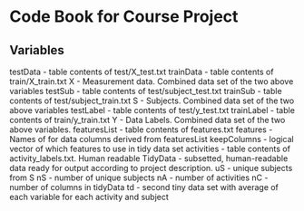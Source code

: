 # Code Book for Course Project

## Variables

testData - table contents of test/X_test.txt
trainData - table contents of train/X_train.txt
X - Measurement data. Combined data set of the two above variables
testSub - table contents of test/subject_test.txt
trainSub - table contents of test/subject_train.txt
S - Subjects. Combined data set of the two above variables
testLabel - table contents of test/y_test.txt
trainLabel - table contents of train/y_train.txt
Y - Data Labels. Combined data set of the two above variables.
featuresList - table contents of features.txt
features - Names of for data columns derived from featuresList
keepColumns - logical vector of which features to use in tidy data set
activities - table contents of activity_labels.txt. Human readable
TidyData - subsetted, human-readable data ready for output according to project description.
uS - unique subjects from S
nS - number of unique subjects
nA - number of activities
nC - number of columns in tidyData
td - second tiny data set with average of each variable for each activity and subject

